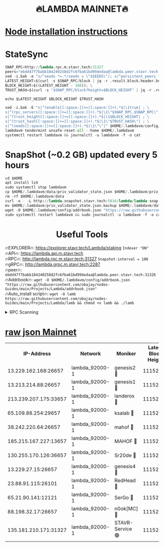 <h1 align="center"> 🔥LAMBDA MAINNET🔥</h1>


[Node installation instructions](https://github.com/obajay/nodes-Guides/tree/main/Projects/Lambda)
=


# StateSync
```python
SNAP_RPC=http://lambda.rpc.m.stavr.tech:31327
peers="ebdd47f7babb184240258d2fc6fba61bd994edaa@lambda.peer.stavr.tech:31326" 
sed -i.bak -e "s/^seeds *=.*/seeds = \"$SEEDS\"/; s/^persistent_peers *=.*/persistent_peers = \"$PEERS\"/" $HOME/.lambdavm/config/config.toml
LATEST_HEIGHT=$(curl -s $SNAP_RPC/block | jq -r .result.block.header.height); \
BLOCK_HEIGHT=$((LATEST_HEIGHT - 100)); \
TRUST_HASH=$(curl -s "$SNAP_RPC/block?height=$BLOCK_HEIGHT" | jq -r .result.block_id.hash)

echo $LATEST_HEIGHT $BLOCK_HEIGHT $TRUST_HASH

sed -i.bak -E "s|^(enable[[:space:]]+=[[:space:]]+).*$|\1true| ; \
s|^(rpc_servers[[:space:]]+=[[:space:]]+).*$|\1\"$SNAP_RPC,$SNAP_RPC\"| ; \
s|^(trust_height[[:space:]]+=[[:space:]]+).*$|\1$BLOCK_HEIGHT| ; \
s|^(trust_hash[[:space:]]+=[[:space:]]+).*$|\1\"$TRUST_HASH\"| ; \
s|^(seeds[[:space:]]+=[[:space:]]+).*$|\1\"\"|" $HOME/.lambdavm/config/config.toml
lambdavm tendermint unsafe-reset-all --home $HOME/.lambdavm
systemctl restart lambdavm && journalctl -u lambdavm -f -o cat

```
# SnapShot (~0.2 GB) updated every 5 hours
```python
cd $HOME
apt install lz4
sudo systemctl stop lambdavm
cp $HOME/.lambdavm/data/priv_validator_state.json $HOME/.lambdavm/priv_validator_state.json.backup
rm -rf $HOME/.lambdavm/data
curl -o - -L http://lambda.snapshot.stavr.tech:5016/lambda/lambda-snap.tar.lz4 | lz4 -c -d - | tar -x -C $HOME/.lambdavm --strip-components 2
mv $HOME/.lambdavm/priv_validator_state.json.backup $HOME/.lambdavm/data/priv_validator_state.json
wget -O $HOME/.lambdavm/config/addrbook.json "https://raw.githubusercontent.com/obajay/nodes-Guides/main/Projects/Lambda/addrbook.json"
sudo systemctl restart lambdavm && sudo journalctl -u lambdavm -f -o cat
```
 <h1 align="center"> Useful Tools</h1>

🔥EXPLORER🔥:      https://explorer.stavr.tech/Lambda/staking	        `Indexer "ON"` \
🔥API🔥: 			 		 https://lambda.api.m.stavr.tech \
🔥RPC🔥:           http://lambda.rpc.m.stavr.tech:31327	              `Snapshot-interval = 100` \
🔥gRPC🔥:          http://lambda.grpc.m.stavr.tech:2287 \
🔥peer🔥:					 `ebdd47f7babb184240258d2fc6fba61bd994edaa@lambda.peer.stavr.tech:31326` \
🔥Addrbook🔥:    ```wget -O $HOME/.lambdavm/config/addrbook.json "https://raw.githubusercontent.com/obajay/nodes-Guides/main/Projects/Lambda/addrbook.json"``` \
🔥Auto_install script🔥: ```wget -O lamb https://raw.githubusercontent.com/obajay/nodes-Guides/main/Projects/Lambda/lamb && chmod +x lamb && ./lamb```


<details>
<summary>RPC Scanning</summary>

<h2 align="center"> We scan nodes in real time every 4 hours. And we provide the final result of RPC endpoints.
We cannot influence the operation of these nodes in any way. </h2>


```python
If Voting Power is higher than 0 --> then the Node is a validator of the network and may be subject to attack and be a potential threat to the chain.
```
```python
We marked such validators with a red symbol
```

</details>

[raw json Mainnet](https://rpc-check.lambm.stavr.tech/lambm/rpc-lambm-result.json)
=


<table><tr><th>IP-Address</th><th>Network</th><th>Moniker</th><th>Latest Block Height</th><th>Earliest Block Height</th><th>Catching Up</th><th>Tx Index</th><th>Voting Power</th><th>Scan Time</th></tr><tr><td>13.229.162.168:26657</td><td>lambda_92000-1</td><td>genesis2 🔴</td><td>11152170</td><td>1</td><td>False</td><td>on</td><td>16689330</td><td>2024-01-15T23:54:49.049954212UTC</td></tr><tr><td>13.213.214.88:26657</td><td>lambda_92000-1</td><td>genesis1 🔴</td><td>11152170</td><td>1</td><td>False</td><td>on</td><td>107835</td><td>2024-01-15T23:54:54.117992428UTC</td></tr><tr><td>213.239.207.175:33657</td><td>lambda_92000-1</td><td>landeros 🔴</td><td>11152169</td><td>8136001</td><td>False</td><td>off</td><td>1394813</td><td>2024-01-15T23:54:43.007431921UTC</td></tr><tr><td>65.109.88.254:29657</td><td>lambda_92000-1</td><td>ksalab 🔴</td><td>11152172</td><td>8715001</td><td>False</td><td>on</td><td>507955</td><td>2024-01-15T23:54:58.909605997UTC</td></tr><tr><td>38.242.220.64:26657</td><td>lambda_92000-1</td><td>mahof 🔴</td><td>11152167</td><td>10131001</td><td>False</td><td>off</td><td>770350</td><td>2024-01-15T23:54:36.551280539UTC</td></tr><tr><td>185.215.167.227:13657</td><td>lambda_92000-1</td><td>MAHOF 🔴</td><td>11152170</td><td>10134001</td><td>False</td><td>on</td><td>2051510</td><td>2024-01-15T23:54:52.781184639UTC</td></tr><tr><td>130.255.170.126:36657</td><td>lambda_92000-1</td><td>Sr20de 🔴</td><td>11152169</td><td>10715001</td><td>False</td><td>off</td><td>675260</td><td>2024-01-15T23:54:43.406418301UTC</td></tr><tr><td>13.229.27.15:26657</td><td>lambda_92000-1</td><td>genesis4 🔴</td><td>11152170</td><td>11043001</td><td>False</td><td>on</td><td>9763079</td><td>2024-01-15T23:54:52.410601452UTC</td></tr><tr><td>23.88.91.115:26101</td><td>lambda_92000-1</td><td>RedHead 🔴</td><td>11152169</td><td>11052169</td><td>False</td><td>off</td><td>553202</td><td>2024-01-15T23:54:43.643186766UTC</td></tr><tr><td>65.21.90.141:12121</td><td>lambda_92000-1</td><td>SerGo 🔴</td><td>11152172</td><td>11052172</td><td>False</td><td>off</td><td>10611882</td><td>2024-01-15T23:54:59.264965121UTC</td></tr><tr><td>88.198.32.17:26657</td><td>lambda_92000-1</td><td>n0ok[MC] 🔴</td><td>11152173</td><td>11052173</td><td>False</td><td>off</td><td>1578630</td><td>2024-01-15T23:55:02.274784013UTC</td></tr><tr><td>135.181.210.171:31327</td><td>lambda_92000-1</td><td>STAVR-Service 🟢</td><td>11152172</td><td>11150501</td><td>False</td><td>on</td><td>0</td><td>2024-01-15T23:54:58.578702850UTC</td></tr></table>
